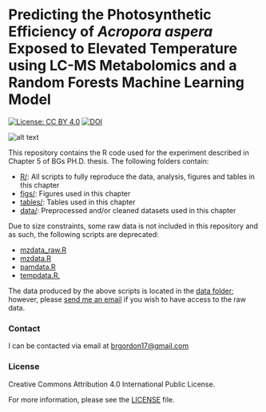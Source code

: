 
<!-- README.md is generated from README.Rmd. Please edit that file -->

# Predicting the Photosynthetic Efficiency of *Acropora aspera* Exposed to Elevated Temperature using LC-MS Metabolomics and a Random Forests Machine Learning Model

<!-- badges: start -->

[![License: CC
BY 4.0](https://img.shields.io/badge/License-CC%20BY%204.0-lightgrey.svg)](https://creativecommons.org/licenses/by/4.0/)
[![DOI](https://zenodo.org/badge/DOI/10.5281/zenodo.3898432.svg)](https://doi.org/10.5281/zenodo.3898432)
<!-- badges: end -->

<!-- image: start -->

![alt
text](https://github.com/brgordon17/fvfm-prediction/blob/master/figs/prediction_boxplot.png)
<!-- image: end -->

This repository contains the R code used for the experiment described in
Chapter 5 of BGs PH.D. thesis. The following folders contain:

  - [R/](R/): All scripts to fully reproduce the data, analysis, figures
    and tables in this chapter
  - [figs/](figs/): Figures used in this chapter
  - [tables/](tables/): Tables used in this chapter
  - [data/](data/): Preprocessed and/or cleaned datasets used in this
    chapter

Due to size constraints, some raw data is not included in this
repository and as such, the following scripts are deprecated:

  - [mzdata\_raw.R](R/mzdata_raw.R)
  - [mzdata.R](R/mzdata.R)
  - [pamdata.R](R/pamdata.R)
  - [tempdata.R.](R/tempdata.R)

The data produced by the above scripts is located in the [data
folder](data/); however, please [send me an email](brgordon17@gmail.com)
if you wish to have access to the raw data.

### Contact

I can be contacted via email at <brgordon17@gmail.com>

### License

Creative Commons Attribution 4.0 International Public License.

For more information, please see the [LICENSE](LICENSE) file.
